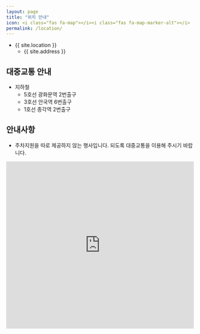 ```yaml
---
layout: page
title: "위치 안내"
icon: <i class="fas fa-map"></i><i class="fas fa-map-marker-alt"></i>
permalink: /location/
---
```

- {{ site.location }}
  - {{ site.address }}

## 대중교통 안내
- 지하철
  - 5호선 광화문역 2번출구
  - 3호선 안국역 6번출구
  - 1호선 종각역 2번출구

## 안내사항
  - 주차지원을 따로 제공하지 않는 행사입니다. 되도록 대중교통을 이용해 주시기 바랍니다.


<iframe
  width="100%"
  height="450"
  frameborder="0" style="border:0"
  src="https://www.google.com/maps/embed/v1/place?key={{site.gmaps_embed_api_key}}
  &q={{site.location_query}}" allowfullscreen>
</iframe>
